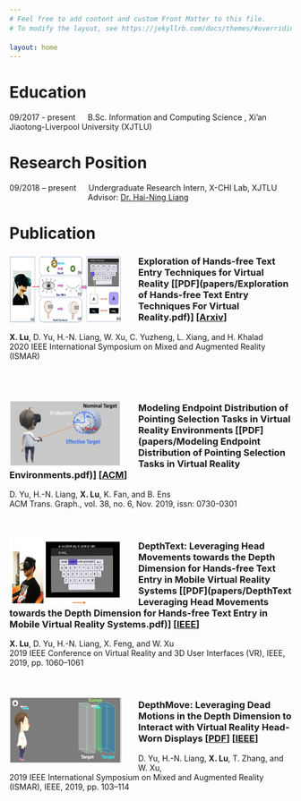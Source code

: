 ```yaml
---
# Feel free to add content and custom Front Matter to this file.
# To modify the layout, see https://jekyllrb.com/docs/themes/#overriding-theme-defaults

layout: home
---
```

<!-- 
come on, sweet dream -->

# Education

09/2017 - present &emsp; B.Sc. Information and Computing Science , Xi’an Jiaotong-Liverpool University (XJTLU)

# Research Position

09/2018 – present &emsp; Undergraduate Research Intern, X-CHI Lab, XJTLU <br />
&emsp;&emsp;&emsp;&emsp;&emsp;&emsp;&emsp;&emsp;&emsp;&emsp;Advisor: [Dr. Hai-Ning Liang](https://www.xjtlu.edu.cn/en/departments/academic-departments/school-of-advanced-technology/staff/haining-liang)


# Publication


<img src="profile/exploration.png" align='left' height="120" width="200" style="margin:5px 30px 0px 0px">  

### Exploration of Hands-free Text Entry Techniques for Virtual Reality [[PDF](papers/Exploration of Hands-free Text Entry Techniques For Virtual Reality.pdf)] [[Arxiv](https://arxiv.org/abs/2010.03247)]<br />
**X. Lu**, D. Yu, H.-N. Liang, W. Xu, C. Yuzheng, L. Xiang, and H. Khalad<br /> 
2020 IEEE International Symposium on Mixed and Augmented Reality (ISMAR)<br /><br /><br /><br />


<img src="profile/modeling.png" align='left' height="120" width="200" style="margin:5px 30px 0px 0px">  

### Modeling Endpoint Distribution of Pointing Selection Tasks in Virtual Reality Environments [[PDF](papers/Modeling Endpoint Distribution of Pointing Selection Tasks in Virtual Reality Environments.pdf)] [[ACM](https://dl.acm.org/doi/10.1145/3355089.3356544)] <br />
D. Yu, H.-N. Liang, **X. Lu**, K. Fan, and B. Ens<br /> 
ACM Trans. Graph., vol. 38, no. 6, Nov. 2019, issn: 0730-0301<br /><br /> <br />


<img src="profile/depthtext.png" align='left' height="120" width="200" style="margin:5px 30px 0px 0px">  

### DepthText: Leveraging Head Movements towards the Depth Dimension for Hands-free Text Entry in Mobile Virtual Reality Systems [[PDF](papers/DepthText Leveraging Head Movements towards the Depth Dimension for Hands-free Text Entry in Mobile Virtual Reality Systems.pdf)] [[IEEE](https://ieeexplore.ieee.org/document/8797901)]<br />
**X. Lu**, D. Yu, H.-N. Liang, X. Feng, and W. Xu<br /> 
2019 IEEE Conference on Virtual Reality and 3D User Interfaces (VR), IEEE, 2019, pp. 1060–1061<br /><br /><br />


<img src="profile/depthmove.png" align='left' height="120" width="200" style="margin:5px 30px 0px 0px">  

### DepthMove: Leveraging Dead Motions in the Depth Dimension to Interact with Virtual Reality Head-Worn Displays [[PDF](papers/19_DepthMove.pdf)] [[IEEE](https://ieeexplore.ieee.org/document/8943683)] <br />
D. Yu, H.-N. Liang, **X. Lu**, T. Zhang, and W. Xu, <br /> 
2019 IEEE International Symposium on Mixed and Augmented Reality (ISMAR), IEEE, 2019, pp. 103–114
